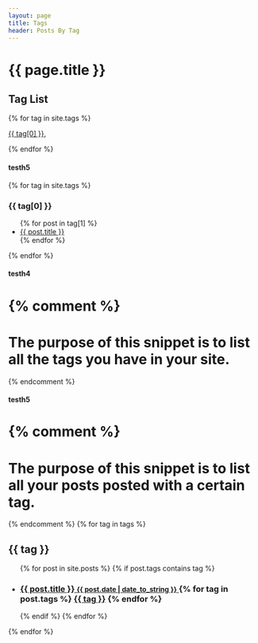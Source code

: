 ```yaml
---
layout: page
title: Tags
header: Posts By Tag
---
```


<div class="page-heading">
<h1>{{ page.title }} </h1>
</div>

<h2> Tag List</h2>
<p>
{% for tag in site.tags %}

 <a href="#{{ tag[0] }}"> {{ tag[0] }}</a>,
 
{% endfor %}
</p>

<h4>testh5</h4>

{% for tag in site.tags %}
  <h3>{{ tag[0] }}</h3><a id="{{ tag[0] }}">
  <ul>
    {% for post in tag[1] %}
      <li><a href="{{ post.url }}">{{ post.title }}</a></li>
    {% endfor %}
  </ul>
{% endfor %}


<h4>testh4</h4>

{% comment %}
=======================
The purpose of this snippet is to list all the tags you have in your site.
=======================
{% endcomment %}


<h4>testh5</h4>

{% comment %}
=======================
The purpose of this snippet is to list all your posts posted with a certain tag.
=======================
{% endcomment %}
{% for tag in tags %}
	<h2 id="{{ tag | slugify }}">{{ tag }}</h2>
	<ul>
	 {% for post in site.posts %}
		 {% if post.tags contains tag %}
		 <li>
		 <h3>
		 <a href="{{ post.url }}">
		 {{ post.title }}
		 <small>{{ post.date | date_to_string }}</small>
		 </a>
		 {% for tag in post.tags %}
			 <a class="tag" href="/blog/tag/#{{ tag | slugify }}">{{ tag }}</a>
		 {% endfor %}
		 </h3>
		 </li>
		 {% endif %}
	 {% endfor %}
	</ul>
{% endfor %}






